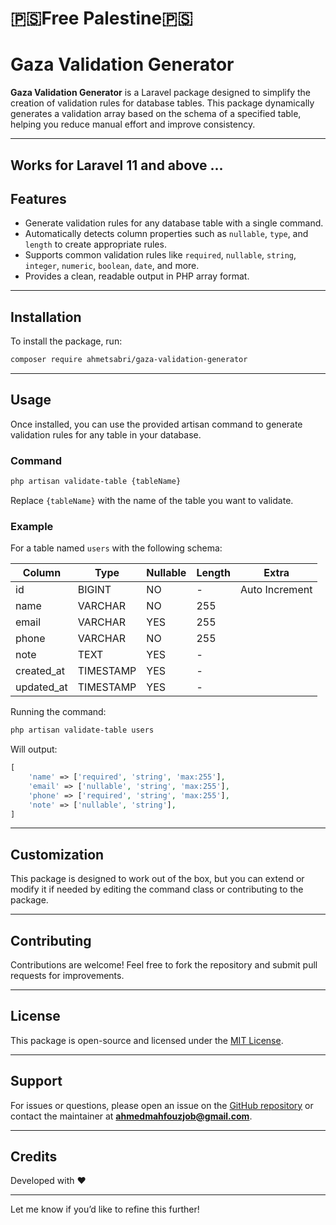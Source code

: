 # **🇵🇸Free Palestine🇵🇸**
# Gaza Validation Generator

**Gaza Validation Generator** is a Laravel package designed to simplify the creation of validation rules for database tables. This package dynamically generates a validation array based on the schema of a specified table, helping you reduce manual effort and improve consistency.

---

## Works for Laravel 11 and above ...


## Features

- Generate validation rules for any database table with a single command.
- Automatically detects column properties such as `nullable`, `type`, and `length` to create appropriate rules.
- Supports common validation rules like `required`, `nullable`, `string`, `integer`, `numeric`, `boolean`, `date`, and more.
- Provides a clean, readable output in PHP array format.

---

## Installation

To install the package, run:

```bash
composer require ahmetsabri/gaza-validation-generator
```

---

## Usage

Once installed, you can use the provided artisan command to generate validation rules for any table in your database.

### Command

```bash
php artisan validate-table {tableName}
```

Replace `{tableName}` with the name of the table you want to validate.

### Example

For a table named `users` with the following schema:

| Column      | Type       | Nullable | Length | Extra           |
|-------------|------------|----------|--------|-----------------|
| id          | BIGINT     | NO       | -      | Auto Increment  |
| name        | VARCHAR    | NO       | 255    |                 |
| email       | VARCHAR    | YES      | 255    |                 |
| phone       | VARCHAR    | NO       | 255    |                 |
| note        | TEXT       | YES      | -      |                 |
| created_at  | TIMESTAMP  | YES      | -      |                 |
| updated_at  | TIMESTAMP  | YES      | -      |                 |

Running the command:

```bash
php artisan validate-table users
```

Will output:

```php
[
    'name' => ['required', 'string', 'max:255'],
    'email' => ['nullable', 'string', 'max:255'],
    'phone' => ['required', 'string', 'max:255'],
    'note' => ['nullable', 'string'],
]
```

---

## Customization

This package is designed to work out of the box, but you can extend or modify it if needed by editing the command class or contributing to the package.

---

## Contributing

Contributions are welcome! Feel free to fork the repository and submit pull requests for improvements.

---

## License

This package is open-source and licensed under the [MIT License](https://opensource.org/licenses/MIT).

---

## Support

For issues or questions, please open an issue on the [GitHub repository](https://github.com/ahmetsabri/gaza-validation-generator) or contact the maintainer at **ahmedmahfouzjob@gmail.com**.

---

## Credits

Developed with ❤️ 

---

Let me know if you’d like to refine this further!
